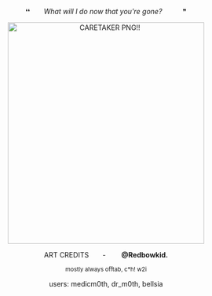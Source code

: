 

<p align="center">
 ❛❛  <i>What will I do now that you're gone?</i>   ❞ 

<p align="center">
<img width="400" height="450" alt="CARETAKER PNG!!" src="https://github.com/user-attachments/assets/1df0b853-1a80-47df-808d-2b034bcc77ae" />

<p align="center">
ART CREDITS  -   <b>@Redbowkid.</b>

<p align="center">
<small> mostly always offtab, c*h! w2i </small> 

<p align="center">
users: medicm0th, dr_m0th, bellsia

